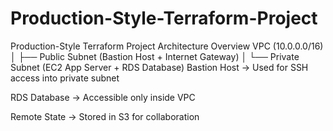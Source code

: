 # Production-Style-Terraform-Project
Production-Style Terraform Project
Architecture Overview
VPC (10.0.0.0/16)
│
├── Public Subnet (Bastion Host + Internet Gateway)
│
└── Private Subnet (EC2 App Server + RDS Database)
Bastion Host → Used for SSH access into private subnet

RDS Database → Accessible only inside VPC

Remote State → Stored in S3 for collaboration

